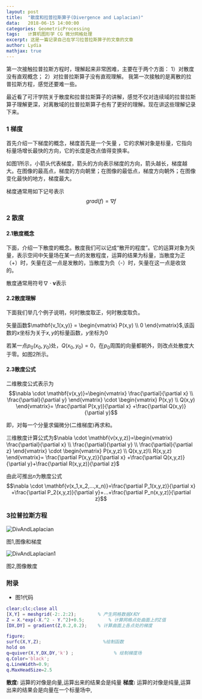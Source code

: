```yaml
---
layout:	post
title:	"散度和拉普拉斯算子(Divergence and Laplacian)"
data:	2018-06-15 14:00:00
categories: GeometricProcessing
tags:	计算机图形学 CG 微分网格处理
excerpt: 这是一篇记录自己在学习拉普拉斯算子的文章的文章
author: Lydia
mathjax: true
---
```


第一次接触拉普拉斯方程时，理解起来非常困难，主要在于两个方面：
1）对散度没有直观概念；
2）对拉普拉斯算子没有直观理解。
我第一次接触的是离散的拉普拉斯方程，感觉还要难一些。

最近看了可汗学院关于散度和拉普拉斯算子的讲解，感觉不仅对连续域的拉普拉斯算子理解更深，对离散域的拉普拉斯算子也有了更好的理解。现在讲这些理解记录下来。

### **1 梯度**

首先介绍一下梯度的概念，梯度首先是一个矢量 ，它的求解对象是标量，它指向标量场增长最快的方向，它的长度是改点值得变换率。

如图1所示，小箭头代表梯度，箭头的方向表示梯度的方向，箭头越长，梯度越大。在图像的最高点，梯度的方向朝里；在图像的最低点，梯度方向朝外；在图像变化最快的地方，梯度最大。

梯度通常用如下记号表示
$$grad(f)=\nabla f$$

### **2 散度**

#### **2.1散度概念**

下面，介绍一下散度的概念。散度我们可以记成“散开的程度”。它的运算对象为矢量，表示空间中矢量场在某一点的发散程度，运算的结果为标量，当散度为正（+）时，矢量在这一点是发散的，当散度为负（-）时，矢量在这一点是收敛的。

散度通常用符号$\nabla \cdot \mathbf {v}$表示

#### **2.2散度理解**

下面我们举几个例子说明，何时散度取正，何时散度取负。

矢量函数$\mathbf{v_1(x,y)} =  \begin{vmatrix} P(x,y) \\ 0 \end{vmatrix}$,该函数的$x$坐标为关于$x,y$的标量函数，$y$坐标为0

若某一点$p_0(x_0,y_0)$处，$Q(x_0,y_0)=0$，在$p_0$周围的向量都朝外，则改点处散度大于零。如图2所示。

#### **2.3散度公式**

二维散度公式表示为
$$\nabla \cdot \mathbf{v(x,y)}=\begin{vmatrix} \frac{\partial}{\partial x} \\ \frac{\partial}{\partial y}  \end{vmatrix} \cdot \begin{vmatrix} P(x,y) \\ Q(x,y) \end{vmatrix}= \frac{\partial P(x,y)}{\partial x} +\frac{\partial Q(x,y)}{\partial y}$$

即，对每一个分量求偏微分(二维梯度)再求和。

三维散度计算公式为$\nabla \cdot \mathbf{v(x,y,z)}=\begin{vmatrix} \frac{\partial}{\partial x} \\ \frac{\partial}{\partial y} \\ \frac{\partial}{\partial z}  \end{vmatrix} \cdot \begin{vmatrix} P(x,y,z) \\ Q(x,y,z)\\ R(x,y,z) \end{vmatrix}= \frac{\partial P(x,y,z)}{\partial x} +\frac{\partial Q(x,y,z)}{\partial y}+\frac{\partial R(x,y,z)}{\partial z}$

由此可推出$n$为散度公式
$$\nabla \cdot \mathbf{v(x_1,x_2,...,x_n)}=\frac{\partial P_1(x,y,z)}{\partial x} +\frac{\partial P_2(x,y,z)}{\partial y}+...+\frac{\partial P_n(x,y,z)}{\partial z}$$

### **3拉普拉斯方程**

![DivAndLaplacian](https://raw.githubusercontent.com/LingjieLi/LingjieLi.github.io/master/images/DivAndLaplacian.png)

图1,图像和梯度

![DivAndLaplacian1](https://raw.githubusercontent.com/LingjieLi/LingjieLi.github.io/master/images/DivAndLaplacian1.png)

图2,图像散度

### **附录**

- 图1代码

```matlab
clear;clc;close all
[X,Y] = meshgrid(-2:.2:2);        % 产生网格数据X和Y
Z = X.*exp(-X.^2 - Y.^2)+0.5;         % 计算网格点处曲面上的Z值
[DX,DY] = gradient(Z,0.2,0.2);    % 计算曲面上各点处的梯度

figure;
surfc(X,Y,Z);                       %绘制函数
hold on
q=quiver(X,Y,DX,DY,'k') ;               % 绘制梯度场
q.Color='black';
q.LineWidth=0.9;
q.MaxHeadSize=2.5
```



**散度:** 运算的对像是向量,运算出来的结果会是纯量
**梯度:** 运算的对像是纯量,运算出来的结果会是向量在一个标量场中,